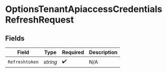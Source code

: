 # OptionsTenantApiaccessCredentialsRefreshRequest


## Fields

| Field              | Type               | Required           | Description        |
| ------------------ | ------------------ | ------------------ | ------------------ |
| `Refreshtoken`     | *string*           | :heavy_check_mark: | N/A                |